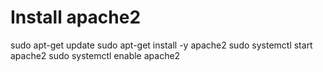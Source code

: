 # Install apache2

sudo apt-get update
sudo apt-get install -y apache2
sudo systemctl start apache2
sudo systemctl enable apache2